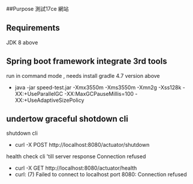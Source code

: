 ##Purpose
 測試17ce 網站

## Requirements
JDK 8 above


## Spring boot framework integrate 3rd tools

run in command mode , needs install gradle 4.7 version above 

     
 * java -jar speed-test.jar -Xmx3550m -Xms3550m -Xmn2g -Xss128k -XX:+UseParallelGC  -XX:MaxGCPauseMillis=100 -XX:+UseAdaptiveSizePolicy
 
 
## undertow graceful shotdown cli
 
 shutdown cli
 * curl -X POST http://localhost:8080/actuator/shutdown 
 
 health check cli 'till server response Connection refused 
 * curl -X GET http://localhost:8080/actuator/health
 * curl: (7) Failed to connect to localhost port 8080: Connection refused